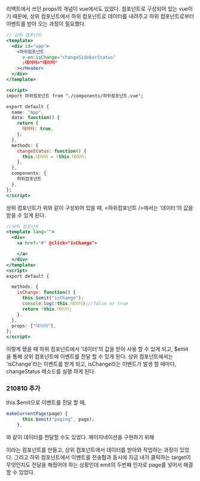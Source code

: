 리액트에서 쓰던 props의 개념이 vue에서도 있었다. 컴포넌트로 구성되어 있는 vue이기 때문에, 상위 컴포넌트에서 하위 컴포넌트로 데이터를 내려주고 하위 컴포넌트로부터 이벤트를 받아 오는 과정이 필요했다.

```jsx
// 상위 컴포넌트
<template>
  <div id="app">
    <하위컴포넌트
      v-on:isChange="changeSidebarStatus"
      :데이터="데이터"
    ></Header>
  </div>
</template>

<script>
import 하위컴포넌트 from "./components/하위컴포넌트.vue";

export default {
  name: "App",
  data: function() {
    return {
      데이터: true,
    };
  },
  methods: {
    changeStatus: function() {
      this.데이터 = !this.데이터;
    },
  },
  components: {
    하위컴포넌트
  },
};
</script>
```

상위 컴포넌트가 위와 같이 구성되어 있을 때, <하위컴포넌트 />에서는 '데이터'의 값을 받을 수 있게 된다.

```jsx
//하위 컴포넌트
<template lang="">
  <div>
    <a href="#" @click="isChange">

    </a>
  </div>
</template>
<script>
export default {

  methods: {
    isChange: function() {
      this.$emit("isChange");
      console.log(!this.데이터);//false or true
      return !this.데이터;
    },
  },
  props: ["데이터"],
};
</script>
```

이렇게 됐을 때 하위 컴포넌트에서 '데이터'의 값을 받아 사용 할 수 있게 되고, $emit 을 통해 상위 컴포넌트에 이벤트를 전달 할 수 있게 된다. 상위 컴포넌트에서는 'isChange'라는 이벤트를 받게 되고, isChange라는 이벤트가 발생 할 때마다, changeStatus 메소드를 실행 하게 된다.

### 210810 추가

this.$emit으로 이벤트를 전달 할 때,

```jsx
makeCurrentPage(page) {
      this.$emit("paging", page);
    },
```

와 같이 데이터를 전달할 수도 있었다. 페이지네이션을 구현하기 위해

<Pagination>이라는 컴포넌트를 만들고, 상위 컴포넌트에서 데이터를 받아와 작업하는 과정이 있었다. 그리고 하위 컴포넌트에서 이벤트를 전송함과 동시에 지금 내가 클릭하는 target이 무엇인지도 전달을 해줬어야 하는 상황인데 emit의 두번째 인자로 page를 넣어서 해결할 수 있었다.
